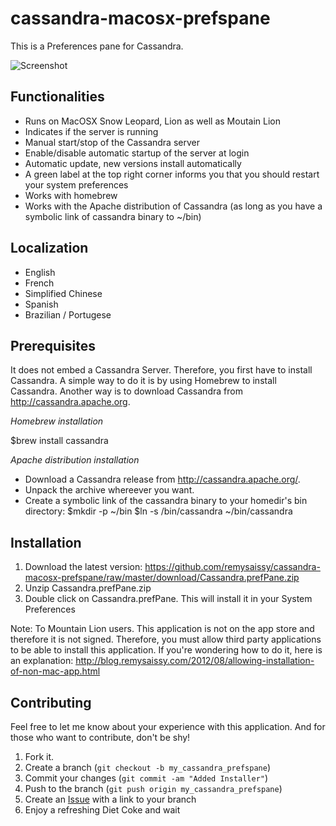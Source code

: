 cassandra-macosx-prefspane
========================

This is a Preferences pane for Cassandra.

![Screenshot](https://github.com/remysaissy/cassandra-macosx-prefspane/raw/master/doc/screenshot%20started.png)

Functionalities
---------------

* Runs on MacOSX Snow Leopard, Lion as well as Moutain Lion
* Indicates if the server is running
* Manual start/stop of the Cassandra server
* Enable/disable automatic startup of the server at login
* Automatic update, new versions install automatically
* A green label at the top right corner informs you that you should restart your system preferences
* Works with homebrew
* Works with the Apache distribution of Cassandra (as long as you have a symbolic link of cassandra binary to ~/bin)

Localization
------------

* English
* French
* Simplified Chinese
* Spanish
* Brazilian / Portugese

Prerequisites
-------------

It does not embed a Cassandra Server. Therefore, you first have to install Cassandra.
A simple way to do it is by using Homebrew to install Cassandra.
Another way is to download Cassandra from http://cassandra.apache.org.

_Homebrew installation_

$brew install cassandra

_Apache distribution installation_

* Download a  Cassandra release from http://cassandra.apache.org/.
* Unpack the archive whereever you want.
* Create a symbolic link of the cassandra binary to your homedir's bin directory:
$mkdir -p ~/bin
$ln -s <path to your cassandra distribution>/bin/cassandra ~/bin/cassandra


Installation
------------

1.	Download the latest version: https://github.com/remysaissy/cassandra-macosx-prefspane/raw/master/download/Cassandra.prefPane.zip
2.	Unzip Cassandra.prefPane.zip
3.	Double click on Cassandra.prefPane. This will install it in your System Preferences

Note: To Mountain Lion users. This application is not on the app store and therefore it is not signed. Therefore, you must allow third party applications to be able to install this application. If you're wondering how to do it, here is an explanation: http://blog.remysaissy.com/2012/08/allowing-installation-of-non-mac-app.html

Contributing
------------

Feel free to let me know about your experience with this application.
And for those who want to contribute, don't be shy!

1. Fork it.
2. Create a branch (`git checkout -b my_cassandra_prefspane`)
3. Commit your changes (`git commit -am "Added Installer"`)
4. Push to the branch (`git push origin my_cassandra_prefspane`)
5. Create an [Issue][1] with a link to your branch
6. Enjoy a refreshing Diet Coke and wait

[1]: https://github.com/remysaissy/cassandra-macosx-prefspane/issues
